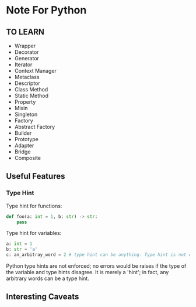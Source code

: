 # Note For Python

## TO LEARN 

- Wrapper
- Decorator
- Generator
- Iterator
- Context Manager
- Metaclass
- Descriptor
- Class Method
- Static Method
- Property
- Mixin
- Singleton
- Factory
- Abstract Factory
- Builder
- Prototype
- Adapter
- Bridge
- Composite

## Useful Features

### Type Hint

Type hint for functions:

```python 
def foo(a: int = 1, b: str) -> str:
    pass
```

Type hint for variables:

```Python
a: int = 1
b: str = 'a'
c: an_arbitray_word = 2 # type hint can be anything. Type hint is not enforced.
```

Python type hints are not enforced; no errors would be raises if the type of the variable and type hints disagree. It is merely a 'hint'; in fact, any arbitrary words can be a type hint.

## Interesting Caveats
